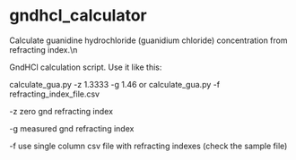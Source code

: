 # gndhcl_calculator
Calculate guanidine hydrochloride (guanidium chloride) concentration from refracting index.\n

GndHCl calculation script. Use it like this: 

calculate_gua.py -z 1.3333 -g 1.46 or calculate_gua.py -f refracting_index_file.csv

-z zero gnd refracting index

-g measured gnd refracting index

-f use single column csv file with refracting indexes (check the sample file)

